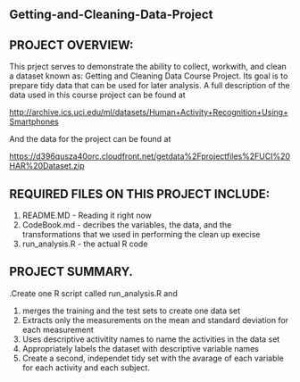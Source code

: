 ## Getting-and-Cleaning-Data-Project

## PROJECT OVERVIEW:
This prject serves to demonstrate the ability to collect, workwith, and clean a dataset known as: Getting and Cleaning Data Course Project. Its goal is to prepare tidy data that can be used for later analysis. A full description of the data used in this course project can be found at

http://archive.ics.uci.edu/ml/datasets/Human+Activity+Recognition+Using+Smartphones 

And the data for the project can be found at

https://d396qusza40orc.cloudfront.net/getdata%2Fprojectfiles%2FUCI%20HAR%20Dataset.zip

## REQUIRED FILES ON THIS PROJECT INCLUDE:
1. README.MD - Reading it right now
2. CodeBook.md - decribes the variables, the data, and the transformations that we used in performing the clean up execise
3. run_analysis.R - the actual R code

## PROJECT SUMMARY.
 .Create one R script called run_analysis.R and 
1. merges the training and the test sets to create one data set
2. Extracts only the measurements on the mean and standard deviation for each measurement
3. Uses descriptive activitity names to name the activities in the data set
4. Appropriately labels the dataset with descriptive variable names
5. Create a second, independet tidy set with the avarage of each variable for each activity and each subject.
